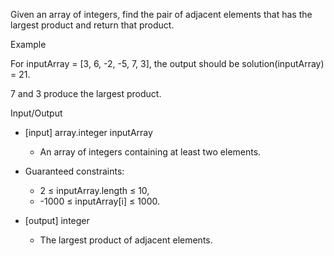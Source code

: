 Given an array of integers, find the pair of adjacent elements that has the largest product and return that product.

Example

For inputArray = [3, 6, -2, -5, 7, 3], the output should be
solution(inputArray) = 21.

7 and 3 produce the largest product.

Input/Output

- [input] array.integer inputArray

  - An array of integers containing at least two elements.

- Guaranteed constraints:
  - 2 ≤ inputArray.length ≤ 10,
  - -1000 ≤ inputArray[i] ≤ 1000.

- [output] integer

  - The largest product of adjacent elements.
